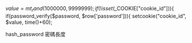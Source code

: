 $value = mt_rand(1000000, 9999999);
    if(!isset($_COOKIE["cookie_id"])){
      if(password_verify($password, $row['password'])){
        setcookie("cookie_id", $value, time()+60);


hash_password 密碼長度

